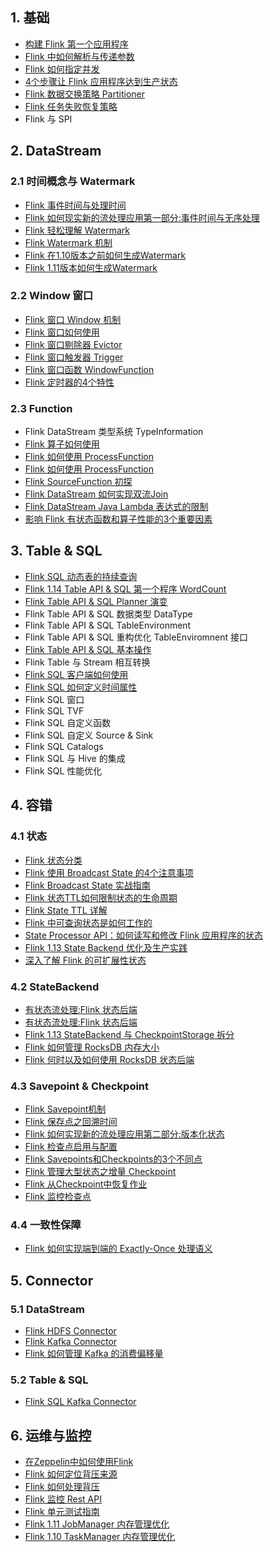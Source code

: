 
## 1. 基础

- [构建 Flink 第一个应用程序](https://mp.weixin.qq.com/s/TXMwYonER7Cxi8qqmyMIXg)
- [Flink 中如何解析与传递参数](https://mp.weixin.qq.com/s/jKGNn3szc1aD_TU6zgKJJA)
- [Flink 如何指定并发](https://mp.weixin.qq.com/s/x3BWMZNR46sWCxa85Wgr2Q)
- [4个步骤让 Flink 应用程序达到生产状态](https://mp.weixin.qq.com/s/ssdv4r2_RDcfBX_2iDJHGg)
- [Flink 数据交换策略 Partitioner](https://mp.weixin.qq.com/s/RkHU7yFs3ikUAuGo_5NKTQ)
- [Flink 任务失败恢复策略](https://mp.weixin.qq.com/s/NahcdejoLBR0OputqpMcTw)
- Flink 与 SPI

## 2. DataStream

### 2.1 时间概念与 Watermark

- [Flink 事件时间与处理时间](https://mp.weixin.qq.com/s/zmiWiIzEgmognyQ3Pe8cYQ)
- [Flink 如何现实新的流处理应用第一部分:事件时间与无序处理](https://mp.weixin.qq.com/s/UNR1LfkudwIXvuZLDkf0Pg)
- [Flink 轻松理解 Watermark](https://mp.weixin.qq.com/s/eVaamssSKJre755N8C-LVQ)
- [Flink Watermark 机制](https://mp.weixin.qq.com/s/ylKTLuITlG_v8Rs5DuJiwA)
- [Flink 在1.10版本之前如何生成Watermark](https://mp.weixin.qq.com/s/kaI1wY72gb-t43Lx4E0vKQ)
- [Flink 1.11版本如何生成Watermark](https://mp.weixin.qq.com/s/RuugIEG3f22C5R1B4McMxA)

### 2.2 Window 窗口

- [Flink 窗口 Window 机制](https://mp.weixin.qq.com/s/Hb_rosGrSRpBYuhiI9p7aQ)
- [Flink 窗口如何使用](https://mp.weixin.qq.com/s/W61LOYb4un5S6ZNJ1_ZytQ)
- [Flink 窗口剔除器 Evictor](https://mp.weixin.qq.com/s/UeAKjwF1npYx51eqnjPPYA)
- [Flink 窗口触发器 Trigger](https://mp.weixin.qq.com/s/aDfJHQGfhtftMFBVA-4x1w)
- [Flink 窗口函数 WindowFunction](https://mp.weixin.qq.com/s/ipfR1fQlErZvkS0xGDHvXA)
- [Flink 定时器的4个特性](https://mp.weixin.qq.com/s/RfnFCCNN9AYoiQOQRLVp9Q)

### 2.3 Function

- Flink DataStream 类型系统 TypeInformation
- [Flink 算子如何使用](https://mp.weixin.qq.com/s/7u9uR4sQAYjfHabSsUsHVQ)
- [Flink 如何使用 ProcessFunction](https://mp.weixin.qq.com/s/Eiov3mkDyGzJ2PivAToeDQ)
- [Flink 如何使用 ProcessFunction](https://mp.weixin.qq.com/s/LIoxAqUnBdpobVr_afef7Q)
- [Flink SourceFunction 初探](https://mp.weixin.qq.com/s/OtvtjJ-OqqAHOrU34Gl71g)
- [Flink DataStream 如何实现双流Join](https://mp.weixin.qq.com/s/fSaRaAvdchL57pUyr107Fw)
- [Flink DataStream Java Lambda 表达式的限制](https://mp.weixin.qq.com/s/QfAr0T3eC6gsqNtrT76ubA)
- [影响 Flink 有状态函数和算子性能的3个重要因素](https://mp.weixin.qq.com/s/FbMz9M9yNPsZyPdqfUndFQ)

## 3. Table & SQL

- [Flink SQL 动态表的持续查询](https://mp.weixin.qq.com/s/CaNPCtEjxRRhm1T1lZJj1w)
- [Flink 1.14 Table API & SQL 第一个程序 WordCount](https://mp.weixin.qq.com/s/y95sAeog8uXKMkbbFzLyqQ)
- [Flink Table API & SQL Planner 演变](https://mp.weixin.qq.com/s/KaRjvtfLHJRqfmf1790chQ)
- Flink Table API & SQL 数据类型 DataType
- Flink Table API & SQL TableEnvironment
- Flink Table API & SQL 重构优化 TableEnviromnent 接口
- [Flink Table API & SQL 基本操作](https://mp.weixin.qq.com/s/GVh4VFhuTfO9HuGWGSNJWQ)
- Flink Table 与 Stream 相互转换
- [Flink SQL 客户端如何使用](https://mp.weixin.qq.com/s/6hXHlLx9ihS_bOo1Pgh5zA)
- [Flink SQL 如何定义时间属性](https://mp.weixin.qq.com/s/BHy0ubnsYQ23wTcTGHSlKg)
- Flink SQL 窗口
- Flink SQL TVF
- Flink SQL 自定义函数
- Flink SQL 自定义 Source & Sink
- Flink SQL Catalogs
- Flink SQL 与 Hive 的集成
- Flink SQL 性能优化

## 4. 容错

### 4.1 状态

- [Flink 状态分类](https://mp.weixin.qq.com/s/Sz_h0H2fVOa3bE2tSIaApA)
- [Flink 使用 Broadcast State 的4个注意事项](https://mp.weixin.qq.com/s/Pm9W6T-TNnii0sucShAFlQ)
- [Flink Broadcast State 实战指南](https://mp.weixin.qq.com/s/Y-CyFRV5BFUPhET58ZtxBQ)
- [Flink 状态TTL如何限制状态的生命周期](https://mp.weixin.qq.com/s/VuEln7_29KMt8WN1c39oGw)
- [Flink State TTL 详解](https://mp.weixin.qq.com/s/ulLMwg2Aw7XS5lwQ6enD1A)
- [Flink 中可查询状态是如何工作的](https://mp.weixin.qq.com/s/M5Zqmgt4c-E8P4WfZk6KJA)
- [State Processor API：如何读写和修改 Flink 应用程序的状态](https://mp.weixin.qq.com/s/xqmtuQTAjUzyKq3SrsH9wg)
- [Flink 1.13 State Backend 优化及生产实践](https://mp.weixin.qq.com/s/DQT81UgonKIiCXJy2I3fyA)
- [深入了解 Flink 的可扩展性状态](https://mp.weixin.qq.com/s/y3TWiAghaHezmAp61y-8iA)

### 4.2 StateBackend

- [有状态流处理:Flink 状态后端](https://mp.weixin.qq.com/s/Cxme9VlylpYD4H9ed1VNRg)
- [有状态流处理:Flink 状态后端](https://mp.weixin.qq.com/s/OWiO09tXwR609Nug7mLoSg)
- [Flink 1.13 StateBackend 与 CheckpointStorage 拆分](https://mp.weixin.qq.com/s/Hwj8mxJUB1vjZ8gnKcPKQA)
- [Flink 如何管理 RocksDB 内存大小](https://mp.weixin.qq.com/s/nRM4NmiYYeJssLOqOWz1fQ)
- [Flink 何时以及如何使用 RocksDB 状态后端](https://mp.weixin.qq.com/s/n4t50sgVkPKuSP8TdiKiwA)

### 4.3 Savepoint & Checkpoint

- [Flink Savepoint机制](https://mp.weixin.qq.com/s/kEHSkTaKY8XPteX2sUrooQ)
- [Flink 保存点之回溯时间](https://mp.weixin.qq.com/s/Tr3pRSSwyTZbezJYPcTJXw)
- [Flink 如何实现新的流处理应用第二部分:版本化状态](https://mp.weixin.qq.com/s/Ju5Swt0HZKk0FzpTUI8o4g)
- [Flink 检查点启用与配置](https://mp.weixin.qq.com/s/xLDsDdLja08w6b3C4yrCdg)
- [Flink Savepoints和Checkpoints的3个不同点](https://mp.weixin.qq.com/s/rQeJWfDz1iXOlRii__6Cwg)
- [Flink 管理大型状态之增量 Checkpoint](https://mp.weixin.qq.com/s/bZjSvkL4YN5KuT3gFcrOdA)
- [Flink 从Checkpoint中恢复作业](https://mp.weixin.qq.com/s/rncSvPKdFrT2tFMs6TZpcA)
- [Flink 监控检查点](https://mp.weixin.qq.com/s/xAr7XsxTsl7iAkWsI8yfmg)

### 4.4 一致性保障

- [Flink 如何实现端到端的 Exactly-Once 处理语义](https://mp.weixin.qq.com/s/FUToHiMDiD7wJzVG9ewa0w)

## 5. Connector

### 5.1 DataStream

- [Flink HDFS Connector](https://mp.weixin.qq.com/s/O5Hf9xeEU05uph_QnLkmlg)
- [Flink Kafka Connector](https://mp.weixin.qq.com/s/RAtNs_Xy8AjRMKoACyKCMA)
- [Flink 如何管理 Kafka 的消费偏移量](https://mp.weixin.qq.com/s/z2hkCykat0D6ckBTS6W7wA)

### 5.2 Table & SQL

- [Flink SQL Kafka Connector](https://mp.weixin.qq.com/s/QQYlyejdYKHP26h1HHXWug)

## 6. 运维与监控

- [在Zeppelin中如何使用Flink](https://mp.weixin.qq.com/s/Bh4N2bTXYC_v5mtogR-F6g)
- [Flink 如何定位背压来源](https://mp.weixin.qq.com/s/6DgUHVJZfV6p7dQupu_9Fw)
- [Flink 如何处理背压](https://mp.weixin.qq.com/s/P3eY52EHkdPr8Y6czJFVzg)
- [Flink 监控 Rest API](https://mp.weixin.qq.com/s/7Ha89wLnJYCrXR0-ZBNZvw)
- [Flink 单元测试指南](https://mp.weixin.qq.com/s/SmDajzu7MAMWi9V3ZlJbeA)
- [Flink 1.11 JobManager 内存管理优化](https://mp.weixin.qq.com/s/1Rjm8Y_YEBYjMnsyZ55YYg)
- [Flink 1.10 TaskManager 内存管理优化](https://mp.weixin.qq.com/s/w41vMmrD2QwXaolQLHg5mw)
